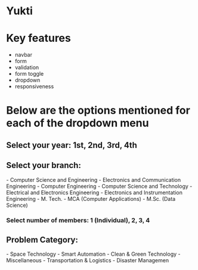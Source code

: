 # Yukti

<h1>Key features</h1>
<ul>
  <li>navbar</li>
  <li>form</li>
  <li>validation</li>
  <li>form toggle</li>
  <li>dropdown</li>
  <li>responsiveness</li>
</ul>

<h1> Below are the options mentioned for each of the dropdown menu </h1>

<h2> Select your year: 1st, 2nd, 3rd, 4th </h2>

<h2>Select your branch:</h2>
- Computer Science and Engineering
- Electronics and Communication Engineering
- Computer Engineering
- Computer Science and Technology
- Electrical and Electronics Engineering
- Electronics and Instrumentation Engineering
- M. Tech.
- MCA (Computer Applications)
- M.Sc. (Data Science)

<h3>Select number of members: 1 (Individual), 2, 3, 4</h3>

<h2>Problem Category:</h2>
- Space Technology
- Smart Automation
- Clean & Green Technology
- Miscellaneous
- Transportation & Logistics
- Disaster Managemen
